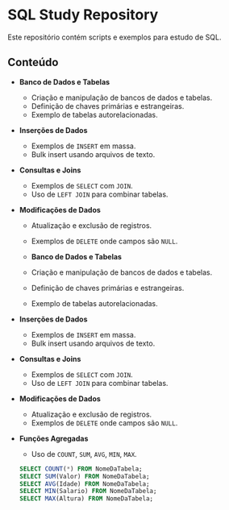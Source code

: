 # SQL Study Repository

Este repositório contém scripts e exemplos para estudo de SQL.

## Conteúdo

- **Banco de Dados e Tabelas**
  - Criação e manipulação de bancos de dados e tabelas.
  - Definição de chaves primárias e estrangeiras.
  - Exemplo de tabelas autorelacionadas.

- **Inserções de Dados**
  - Exemplos de `INSERT` em massa.
  - Bulk insert usando arquivos de texto.

- **Consultas e Joins**
  - Exemplos de `SELECT` com `JOIN`.
  - Uso de `LEFT JOIN` para combinar tabelas.

- **Modificações de Dados**
  - Atualização e exclusão de registros.
  - Exemplos de `DELETE` onde campos são `NULL`.

  - **Banco de Dados e Tabelas**
  - Criação e manipulação de bancos de dados e tabelas.
  - Definição de chaves primárias e estrangeiras.
  - Exemplo de tabelas autorelacionadas.

- **Inserções de Dados**
  - Exemplos de `INSERT` em massa.
  - Bulk insert usando arquivos de texto.

- **Consultas e Joins**
  - Exemplos de `SELECT` com `JOIN`.
  - Uso de `LEFT JOIN` para combinar tabelas.

- **Modificações de Dados**
  - Atualização e exclusão de registros.
  - Exemplos de `DELETE` onde campos são `NULL`.

- **Funções Agregadas**
  - Uso de `COUNT`, `SUM`, `AVG`, `MIN`, `MAX`.
  ```sql
  SELECT COUNT(*) FROM NomeDaTabela;
  SELECT SUM(Valor) FROM NomeDaTabela;
  SELECT AVG(Idade) FROM NomeDaTabela;
  SELECT MIN(Salario) FROM NomeDaTabela;
  SELECT MAX(Altura) FROM NomeDaTabela;
